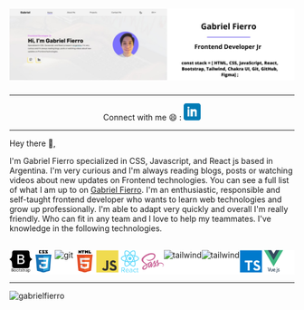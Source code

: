 # [![Gabriel Fierro header](/Images/header.jpg)](https://gabrielfierro.netlify.app/)

---

<p align='center'>
Connect with me 😄 :
<a href="https://www.linkedin.com/in/gabriel-fierro-2020/"><img height="30" src="https://github.com/GabrielFierro/GabrielFierro/blob/master/icon/linkedin.png?raw=true"></a>
</p>

---

Hey there 👋,

I'm Gabriel Fierro specialized in CSS, Javascript, and React js based in Argentina. I'm very curious and I'm always reading blogs, posts or watching videos about new updates on Frontend technologies. You can see a full list of what I am up to on [Gabriel Fierro](https://gabrielfierro.netlify.app/).
I'm an enthusiastic, responsible and self-taught frontend developer who wants to learn web technologies and grow up professionally. I'm able to adapt very quickly and overall I'm really friendly. Who can fit in any team and I love to help my teammates. I've knowledge in the following technologies.

<div style="background-color: white;display: flex; flex-direction: row; margin-top: 30px;">
  <div>
    <img src="https://raw.githubusercontent.com/devicons/devicon/master/icons/bootstrap/bootstrap-plain-wordmark.svg" alt="bootstrap" width="40" height="40"/>
  </div>
  <div> 
    <img src="https://raw.githubusercontent.com/devicons/devicon/master/icons/css3/css3-original-wordmark.svg" alt="css3" width="40" height="40"/>
  </div>
  <div>
    <img src="https://www.vectorlogo.zone/logos/git-scm/git-scm-icon.svg" alt="git" width="40" height="40"/>
  </div>
  <div>
    <img src="https://raw.githubusercontent.com/devicons/devicon/master/icons/html5/html5-original-wordmark.svg" alt="html5" width="40" height="40"/>
  </div>
  <div>
    <img src="https://raw.githubusercontent.com/devicons/devicon/master/icons/javascript/javascript-original.svg" alt="javascript" width="40" height="40"/>
  </div>
  <div>
    <img src="https://raw.githubusercontent.com/devicons/devicon/master/icons/react/react-original-wordmark.svg" alt="react" width="40" height="40"/>
  </div>
  <div>
    <img src="https://raw.githubusercontent.com/devicons/devicon/master/icons/sass/sass-original.svg" alt="sass" width="40" height="40"/>
  </div>
  <div>
    <img src="https://www.vectorlogo.zone/logos/tailwindcss/tailwindcss-icon.svg" alt="tailwind" width="40" height="40"/>
  </div>
  <div>
    <img src="https://www.vectorlogo.zone/logos/figma/figma-icon.svg" alt="tailwind" width="40" height="40"/>
  </div>
<div>
    <img src="https://raw.githubusercontent.com/devicons/devicon/master/icons/typescript/typescript-original.svg" alt="TypeScript" width="40" height="40"/>
  </div>
<div>
    <img src="https://raw.githubusercontent.com/devicons/devicon/master/icons/vuejs/vuejs-original-wordmark.svg" alt="Vue" width="40" height="40"/>
  </div>
</div>

---

<p><img align="left" src="https://github-readme-stats.vercel.app/api/top-langs?username=gabrielfierro&show_icons=true&locale=en&layout=compact" alt="gabrielfierro" /></p>
